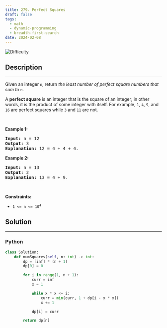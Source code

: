 ```yaml
---
title: 279. Perfect Squares
draft: false
tags: 
  - math
  - dynamic-programming
  - breadth-first-search
date: 2024-02-08
---
```


![Difficulty](https://img.shields.io/badge/Difficulty-Medium-blue.svg)

## Description

---
<p>Given an integer <code>n</code>, return <em>the least number of perfect square numbers that sum to</em> <code>n</code>.</p>

<p>A <strong>perfect square</strong> is an integer that is the square of an integer; in other words, it is the product of some integer with itself. For example, <code>1</code>, <code>4</code>, <code>9</code>, and <code>16</code> are perfect squares while <code>3</code> and <code>11</code> are not.</p>

<p>&nbsp;</p>
<p><strong class="example">Example 1:</strong></p>

<pre>
<strong>Input:</strong> n = 12
<strong>Output:</strong> 3
<strong>Explanation:</strong> 12 = 4 + 4 + 4.
</pre>

<p><strong class="example">Example 2:</strong></p>

<pre>
<strong>Input:</strong> n = 13
<strong>Output:</strong> 2
<strong>Explanation:</strong> 13 = 4 + 9.
</pre>

<p>&nbsp;</p>
<p><strong>Constraints:</strong></p>

<ul>
	<li><code>1 &lt;= n &lt;= 10<sup>4</sup></code></li>
</ul>


## Solution

---
### Python
``` py title='perfect-squares'
class Solution:
    def numSquares(self, n: int) -> int:
        dp = [inf] * (n + 1)
        dp[0] = 0

        for i in range(1, n + 1):
            curr = inf
            x = 1

            while x * x <= i:
                curr = min(curr, 1 + dp[i - x * x])
                x += 1

            dp[i] = curr

        return dp[n]

```

